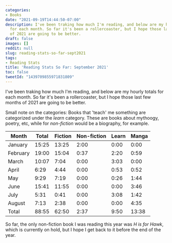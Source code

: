 ```yaml
---
categories:
- Books
date: "2021-09-19T14:44:50-07:00"
description: I've been traking how much I'm reading, and below are my hourly totals
  for each month. So far it's been a rollercoaster, but I hope those last few months
  of 2021 are going to be better.
draft: false
images: []
reddit: null
slug: reading-stats-so-far-sept2021
tags:
- Reading Stats
title: 'Reading Stats So Far: September 2021'
toc: false
tweetId: "1439709855971831809"
---
```


I've been traking how much I'm reading, and below are my hourly totals for each month. So far it's been a rollercoaster, but I hope those last few months of 2021 are going to be better.

Small note on the categories: Books that 'teach' me something are categorized under the *learn* category. These are books about mythoogy, poetry, etc, while for *non-fiction* would be a biography, for example.

|Month   |Total|Fiction|Non-fiction|Learn|Manga|
|--------|-----|-------|-----------|-----|-----|
|January |15:25|13:25  |2:00       |0:00 |0:00 |
|February|19:00|15:04  |0:37       |2:20 |0:59 |
|March   |10:07|7:04   |0:00       |3:03 |0:00 |
|April   |6:29 |4:44   |0:00       |0:53 |0:52 |
|May     |9:29 |7:19   |0:00       |0:26 |1:44 |
|June    |15:41|11:55  |0:00       |0:00 |3:46 |
|July    |5:31 |0:41   |0:00       |3:08 |1:42 |
|August  |7:13 |2:38   |0:00       |0:00 |4:35 |
|Total   |88:55|62:50  |2:37       |9:50 |13:38|

So far, the only non-fiction book I was reading this year was *H is for Hawk*, which is currently on hold, but I hope I get back to it before the end of the year.

<!--more-->

